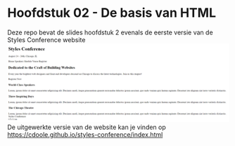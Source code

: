 Hoofdstuk 02 - De basis van HTML
================================
Deze repo bevat de slides hoofdstuk 2 evenals de eerste versie van de Styles Conference website
![Styles Conference les2](/images/stylesconference_les2.png)
De uitgewerkte versie van de website kan je vinden op https://cdoole.github.io/styles-conference/index.html